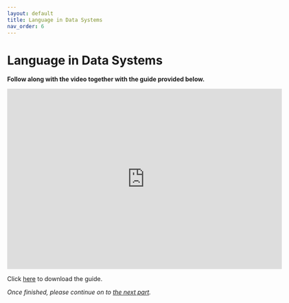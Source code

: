 ```yaml
---
layout: default
title: Language in Data Systems
nav_order: 6
---
```


# Language in Data Systems
**Follow along with the video together with the guide provided below.**

<iframe height="420" width="640" allowfullscreen frameborder=0 src="https://echo360.ca/media/c68cc49a-395e-4ee2-9fd2-ab7cdf671980/public?autoplay=false&automute=false"></iframe>

Click [here](https://github.com/scds/building-feminist-data/blob/main/assets/data/Sinders_Workshop_Video_4.docx?raw=true) to download the guide.

*Once finished, please continue on to [the next part](part-5).*
